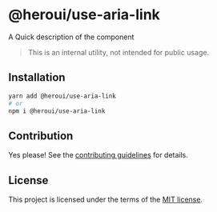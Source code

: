 # @heroui/use-aria-link

A Quick description of the component

> This is an internal utility, not intended for public usage.

## Installation

```sh
yarn add @heroui/use-aria-link
# or
npm i @heroui/use-aria-link
```

## Contribution

Yes please! See the
[contributing guidelines](https://github.com/nextui-org/nextui/blob/master/CONTRIBUTING.md)
for details.

## License

This project is licensed under the terms of the
[MIT license](https://github.com/nextui-org/nextui/blob/master/LICENSE).
